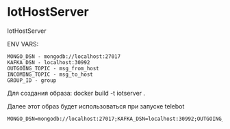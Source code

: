 # IotHostServer
IotHostServer

ENV VARS:

    MONGO_DSN - mongodb://localhost:27017
    KAFKA_DSN - localhost:30992
    OUTGOING_TOPIC - msg_from_host
    INCOMING_TOPIC - msg_to_host
    GROUP_ID - group

Для создания образа:
docker build -t iotserver .

Далее этот образ будет использоваться при запуске telebot

    MONGO_DSN=mongodb://localhost:27017;KAFKA_DSN=localhost:30992;OUTGOING_TOPIC=msg_from_host;INCOMING_TOPIC=msg_to_host;GROUP_ID=group